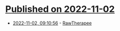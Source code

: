 # [Published on 2022-11-02](index.md)

* [2022-11-02, 09:10:56](https://news.ycombinator.com/item?id=33433061) - [RawTherapee](https://www.rawtherapee.com/)
